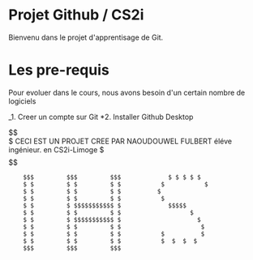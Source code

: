 # Projet Github / CS2i
Bienvenu dans le projet d'apprentisage de Git.

# Les pre-requis
Pour evoluer dans le cours, nous avons besoin d'un certain nombre de logiciels

_1. Creer un compte sur Git
*2. Installer Github Desktop

 $$$$$$$$$$$$$$$$$$$$$$$$$$$$$$$$$$$$$$$$$$$$$$$$$$$$$$$$$$$$$$$$$$$$$$$$$$$$$$$$$$  
 $ CECI EST UN PROJET CREE PAR NAOUDOUWEL FULBERT éléve ingénieur. en CS2i-Limoge $
 $$$$$$$$$$$$$$$$$$$$$$$$$$$$$$$$$$$$$$$$$$$$$$$$$$$$$$$$$$$$$$$$$$$$$$$$$$$$$$$$$$
 
 
        $$$         $$$         $$$             $ $ $ $ $
        $ $         $ $         $ $           $           $
        $ $         $ $         $ $          $    
        $ $         $ $         $ $           $  
        $ $         $ $$$$$$$$$$$ $             $$$$$
        $ $         $ $         $ $                   $
        $ $         $ $$$$$$$$$$$ $                     $          
        $ $         $ $         $ $                      $      
        $ $         $ $         $ $           $          $
        $ $         $ $         $ $           $  $  $  $ 
        $$$         $$$         $$$
   

